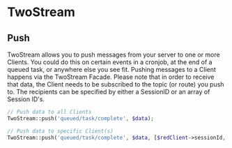 # TwoStream
<!-- [[TOC]] -->

## Push

TwoStream allows you to push messages from your server to one or more Clients. You could do this on certain events in a cronjob, at the end of a queued task, or anywhere else you see fit. Pushing messages to a Client happens via the TwoStream Facade. Please note that in order to receive that data, the Client needs to be subscribed to the topic (or route) you push to. The recipients can be specified by either a SessionID or an array of Session ID's.

```php
// Push data to all Clients
TwoStream::push('queued/task/complete', $data);

// Push data to specific Client(s)
TwoStream::push('queued/task/complete', $data, [$redClient->sessionId, $blueClient->sessionId]);
```

